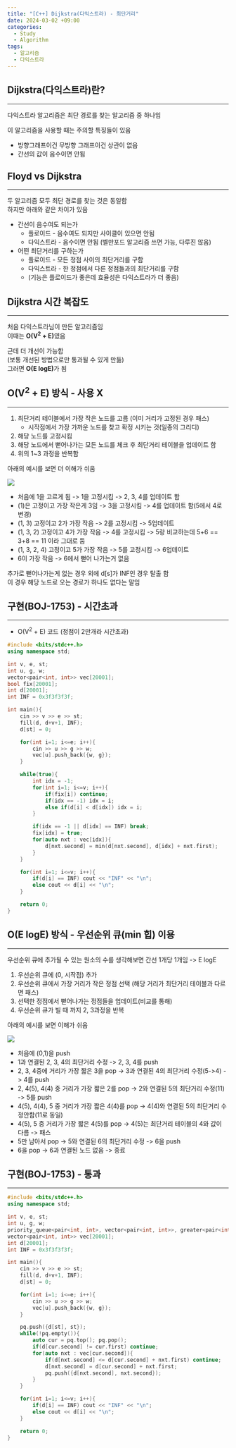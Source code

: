 ```yaml
---
title: "[C++] Dijkstra(다익스트라) - 최단거리"
date: 2024-03-02 +09:00
categories:
  - Study
  - Algorithm
tags:
  - 알고리즘
  - 다익스트라
---
```

## Dijkstra(다익스트라)란?
---
다익스트라 알고리즘은 최단 경로를 찾는 알고리즘 중 하나임

이 알고리즘을 사용할 때는 주의할 특징들이 있음
- 방향그래프이건 무방향 그래프이건 상관이 없음
- 간선의 값이 음수이면 안됨

## Floyd vs Dijkstra
---
두 알고리즘 모두 최단 경로를 찾는 것은 동일함    
하지만 아래와 같은 차이가 있음
- 간선이 음수여도 되는가
	- 플로이드 - 음수여도 되지만 사이클이 있으면 안됨
	- 다익스트라 - 음수이면 안됨 (벨만포드 알고리즘 쓰면 가능, 다루진 않음)
- 어떤 최단거리를 구하는가
	- 플로이드 - 모든 정점 사이의 최단거리를 구함
	- 다익스트라 - 한 정점에서 다른 정점들과의 최단거리를 구함
	- (기능은 플로이드가 좋은데 효율성은 다익스트라가 더 좋음)


## Dijkstra 시간 복잡도
---
처음 다익스트라님이 만든 알고리즘임   
이때는 <b>O(V<sup>2</sup> + E)</b>였음

근데 더 개선이 가능함   
(보통 개선된 방법으로만 통과될 수 있게 만듦)    
그러면  <b>O(E logE)</b>가 됨

## O(V<sup>2</sup> + E) 방식 - 사용 X
---
1. 최단거리 테이블에서 가장 작은 노드를 고름 (이미 거리가 고정된 경우 패스)
	- 시작점에서 가장 가까운 노드를 찾고 확정 시키는 것(일종의 그리디)
2. 해당 노드를 고정시킴
3. 해당 노드에서 뻗어나가는 모든 노드를 체크 후 최단거리 테이블을 업데이트 함
4. 위의 1~3 과정을 반복함

아래의 예시를 보면 더 이해가 쉬움

![](images/2024-03-02-Algorithm-Dijkstra-1.png)

- 처음에 1을 고르게 됨 -> 1을 고정시킴 -> 2, 3, 4를 업데이트 함
- (1)은 고정이고 가장 작은게 3임 -> 3을 고정시킴 -> 4를 업데이트 함(5에서 4로 변경)
- (1, 3) 고정이고 2가 가장 작음 -> 2를 고정시킴 -> 5업데이트
- (1, 3, 2) 고정이고 4가 가장 작음 -> 4를 고정시킴 -> 5랑 비교하는데 5+6 == 3+8 == 11 이라 그대로 둠
- (1, 3, 2, 4) 고정이고 5가 가장 작음 -> 5를 고정시킴 -> 6업데이트
- 6이 가장 작음 -> 6에서 뻗어 나가는거 없음

추가로 뻗어나가는게 없는 경우 외에 d[s]가 INF인 경우 탈출 함   
이 경우 해당 노드로 오는 경로가 하나도 없다는 말임

## 구현(BOJ-1753) - 시간초과
---
- O(V<sup>2</sup> + E) 코드 (정점이 2만개라 시간초과)

```cpp
#include <bits/stdc++.h>
using namespace std;

int v, e, st;
int u, g, w;
vector<pair<int, int>> vec[20001];
bool fix[20001];
int d[20001];
int INF = 0x3f3f3f3f;

int main(){
    cin >> v >> e >> st;
    fill(d, d+v+1, INF);
    d[st] = 0;

    for(int i=1; i<=e; i++){
        cin >> u >> g >> w;
        vec[u].push_back({w, g});
    }

    while(true){
        int idx = -1;
        for(int i=1; i<=v; i++){
            if(fix[i]) continue;
            if(idx == -1) idx = i;
            else if(d[i] < d[idx]) idx = i;
        }

        if(idx == -1 || d[idx] == INF) break;
        fix[idx] = true;
        for(auto nxt : vec[idx]){
            d[nxt.second] = min(d[nxt.second], d[idx] + nxt.first);
        } 
    }

    for(int i=1; i<=v; i++){
        if(d[i] == INF) cout << "INF" << "\n";
        else cout << d[i] << "\n";
    }

    return 0;
}
```


## O(E logE) 방식 - 우선순위 큐(min 힙) 이용
---
우선순위 큐에 추가될 수 있는 원소의 수를 생각해보면 간선 1개당 1개임 -> E logE

1. 우선순위 큐에 (0, 시작점) 추가
2. 우선순위 큐에서 가장 거리가 작은 정점 선택 (해당 거리가 최단거리 테이블과 다르면 패스)
3. 선택한 정점에서 뻗어나가는 정점들을 업데이트(비교를 통해)
4. 우선순위 큐가 빌 때 까지 2, 3과정을 반복

아래의 예시를 보면 이해가 쉬움

![](images/2024-03-02-Algorithm-Dijkstra-1.png)

* 처음에 (0,1)을 push
* 1과 연결된 2, 3, 4의 최단거리 수정 -> 2, 3, 4를 push
* 2, 3, 4중에 거리가 가장 짧은 3을 pop -> 3과 연결된 4의 최단거리 수정(5->4) -> 4를 push
* 2, 4(5), 4(4) 중 거리가 가장 짧은 2를 pop -> 2와 연결된 5의 최단거리 수정(11) -> 5를 push
* 4(5), 4(4), 5 중 거리가 가장 짧은 4(4)를 pop -> 4(4)와 연결된 5의 최단거리 수정안함(11로 동일)
* 4(5), 5 중 거리가 가장 짧은 4(5)를 pop -> 4(5)는 최단거리 테이블의 4와 값이 다름 -> 패스
* 5만 남아서 pop -> 5와 연결된 6의 최단거리 수정 -> 6을 push
* 6을 pop -> 6과 연결된 노드 없음 -> 종료
## 구현(BOJ-1753) - 통과
---

```cpp
#include <bits/stdc++.h>
using namespace std;

int v, e, st;
int u, g, w;
priority_queue<pair<int, int>, vector<pair<int, int>>, greater<pair<int, int>>> pq;
vector<pair<int, int>> vec[20001];
int d[20001];
int INF = 0x3f3f3f3f;

int main(){
    cin >> v >> e >> st;
    fill(d, d+v+1, INF);
    d[st] = 0;

    for(int i=1; i<=e; i++){
        cin >> u >> g >> w;
        vec[u].push_back({w, g});
    }

    pq.push({d[st], st});
    while(!pq.empty()){
        auto cur = pq.top(); pq.pop();
        if(d[cur.second] != cur.first) continue;
        for(auto nxt : vec[cur.second]){
            if(d[nxt.second] <= d[cur.second] + nxt.first) continue;
            d[nxt.second] = d[cur.second] + nxt.first;
            pq.push({d[nxt.second], nxt.second});
        }
    }

    for(int i=1; i<=v; i++){
        if(d[i] == INF) cout << "INF" << "\n";
        else cout << d[i] << "\n";
    }

    return 0;
}
```
